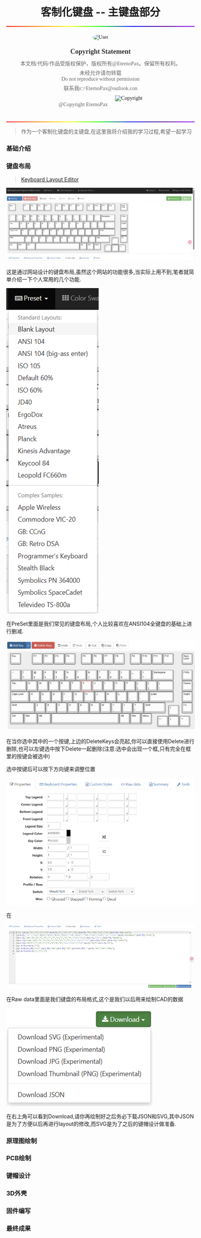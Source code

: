 <center><h1>客制化键盘 -- 主键盘部分</h1></center>

<hr style="border: none; height: 2px; background: linear-gradient(to right, #ff0000, #ff7f00, #ffff00, #00ff00, #0000ff, #4b0082, #8f00ff); width: 100%; margin: 0 auto;">
<div style="text-align: center; font-family: 'Times New Roman', serif; margin: 20px auto; max-width: 800px;">
    <div style="margin: 20px 0;">
    	<img src="./Bitmap/User.png" alt="User" style="width: 100px; height: 100px; border-radius: 50%; object-fit: cover;">
    </div>
    <div style="font-weight: bold; font-size: 18px; color: #333; margin: 10px 0;">
    	Copyright Statement
    </div>
    <div style="font-size: 14px; color: #666; margin: 5px 0; font-family: 'SimSun', 'Times New Roman', serif;">
    	本文档/代码/作品受版权保护，版权所有@EternoPax。保留所有权利。
    </div>
    <div style="font-size: 14px; color: #666; margin: 5px 0; font-family: 'SimSun', 'Times New Roman', serif;">
        未经允许请勿转载<br>
        Do not reproduce without permission
    </div>
    <div style="font-size: 14px; color: #666; margin: 5px 0; font-family: 'SimSun', 'Times New Roman', serif;">
        联系我👉EternoPax@outlook.con
    </div>
    <div style="display: flex; align-items: center; justify-content: center; margin: 5px 0;">
        <span style="font-size: 14px; color: #666; font-family: 'SimSun', 'Times New Roman', serif; margin-right: 10px;">
            @Copyright EternoPax
        </span>
        <img src="./Bitmap/CopyRight.png" alt="Copyright" style="height: 50px; margin-left: 10px;">
    </div>
</div>
<hr style="border: none; height: 2px; background: linear-gradient(to right, #ff0000, #ff7f00, #ffff00, #00ff00, #0000ff, #4b0082, #8f00ff); width: 100%; margin: 0 auto;">

> 作为一个客制化键盘的主键盘,在这里我将介绍我的学习过程,希望一起学习

### 基础介绍



### 键盘布局

> [Keyboard Layout Editor](https://www.keyboard-layout-editor.com/?ref=producthunt#/)

![layout-1](./Bitmap/layout-1.png)

这是通过网站设计的键盘布局,虽然这个网站的功能很多,当实际上用不到,笔者就简单介绍一下个人常用的几个功能.

![layout-2](./Bitmap/layout-2.png)

在PreSet里面是我们常见的键盘布局,个人比较喜欢在ANSI104全键盘的基础上进行删减.

![layout-3](./Bitmap/layout-3.png)

在当你选中其中的一个按键,上边的DeleteKeys会亮起,你可以直接使用Delete进行删除,也可以左键选中按下Delete一起删除(注意:选中会出现一个框,只有完全在框里的按键会被选中)

选中按键后可以按下方向键来调整位置

![layout-4](./Bitmap/layout-4.png)

在

![layout-5](./Bitmap/layout-5.png)

在Raw data里面是我们键盘的布局格式,这个是我们以后用来绘制CAD的数据

![layout-6](./Bitmap/layout-6.png)

在右上角可以看到Download,请你再绘制好之后务必下载JSON和SVG,其中JSON是为了方便以后再进行layout的修改,而SVG是为了之后的键帽设计做准备.

### 原理图绘制



### PCB绘制



### 键帽设计



### 3D外壳



### 固件编写



### 最终成果